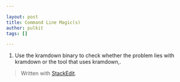 ```yaml
---

layout: post
title: Command Line Magic(s)
author: pulkit
tags: []

---
```


1. Use the kramdown binary to check whether the problem lies with kramdown or the tool that uses kramdown,.

> Written with [StackEdit](https://stackedit.io/).
<!--stackedit_data:
eyJoaXN0b3J5IjpbNzk2OTU0MTc4XX0=
-->
